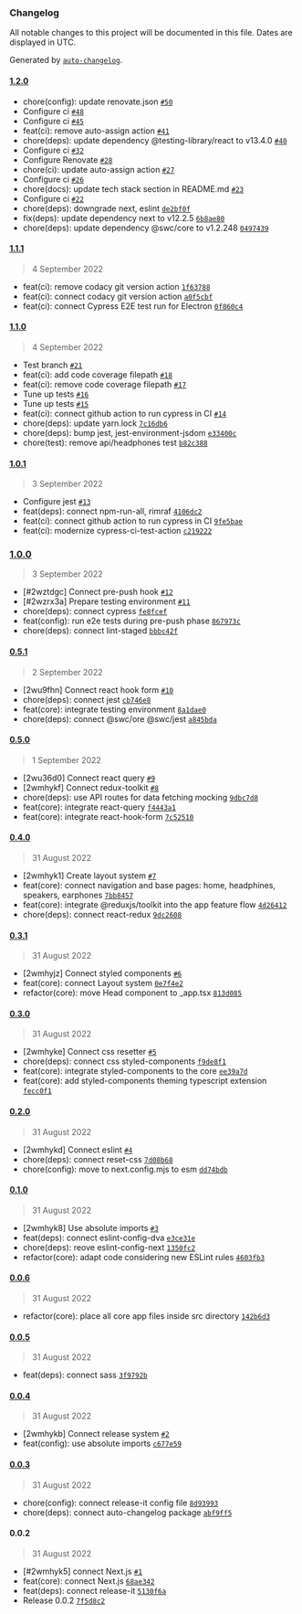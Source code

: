 ### Changelog

All notable changes to this project will be documented in this file. Dates are displayed in UTC.

Generated by [`auto-changelog`](https://github.com/CookPete/auto-changelog).

#### [1.2.0](https://github.com/dvakatsiienko/audiophile-ui/compare/1.1.1...1.2.0)

- chore(config): update renovate.json [`#50`](https://github.com/dvakatsiienko/audiophile-ui/pull/50)
- Configure ci [`#48`](https://github.com/dvakatsiienko/audiophile-ui/pull/48)
- Configure ci [`#45`](https://github.com/dvakatsiienko/audiophile-ui/pull/45)
- feat(ci): remove auto-assign action [`#41`](https://github.com/dvakatsiienko/audiophile-ui/pull/41)
- chore(deps): update dependency @testing-library/react to v13.4.0 [`#40`](https://github.com/dvakatsiienko/audiophile-ui/pull/40)
- Configure ci [`#32`](https://github.com/dvakatsiienko/audiophile-ui/pull/32)
- Configure Renovate [`#28`](https://github.com/dvakatsiienko/audiophile-ui/pull/28)
- chore(ci): update auto-assign action [`#27`](https://github.com/dvakatsiienko/audiophile-ui/pull/27)
- Configure ci [`#26`](https://github.com/dvakatsiienko/audiophile-ui/pull/26)
- chore(docs): update tech stack section in README.md [`#23`](https://github.com/dvakatsiienko/audiophile-ui/pull/23)
- Configure ci [`#22`](https://github.com/dvakatsiienko/audiophile-ui/pull/22)
- chore(deps): downgrade next, eslint [`de2bf0f`](https://github.com/dvakatsiienko/audiophile-ui/commit/de2bf0f236bfe6ddac80e4a9291d0af871bd2161)
- fix(deps): update dependency next to v12.2.5 [`6b8ae80`](https://github.com/dvakatsiienko/audiophile-ui/commit/6b8ae8086d68d41ee8a00f3bbec76e68548ef1c7)
- chore(deps): update dependency @swc/core to v1.2.248 [`0497439`](https://github.com/dvakatsiienko/audiophile-ui/commit/0497439bcca909c915386bcf07b104efecd6e3f9)

#### [1.1.1](https://github.com/dvakatsiienko/audiophile-ui/compare/1.1.0...1.1.1)

> 4 September 2022

- feat(ci): remove codacy git version action [`1f63788`](https://github.com/dvakatsiienko/audiophile-ui/commit/1f637880a9144283f887f2a3e9a669b04e27ed8e)
- feat(ci): connect codacy git version action [`a0f5cbf`](https://github.com/dvakatsiienko/audiophile-ui/commit/a0f5cbfdce7987d7b6808047e3165bdab4646ee6)
- feat(ci): connect Cypress E2E test run for Electron [`0f860c4`](https://github.com/dvakatsiienko/audiophile-ui/commit/0f860c4ed469f58f09bfb521e1c6307619de7a99)

#### [1.1.0](https://github.com/dvakatsiienko/audiophile-ui/compare/1.0.1...1.1.0)

> 4 September 2022

- Test branch [`#21`](https://github.com/dvakatsiienko/audiophile-ui/pull/21)
- feat(ci): add code coverage filepath [`#18`](https://github.com/dvakatsiienko/audiophile-ui/pull/18)
- feat(ci): remove code coverage filepath [`#17`](https://github.com/dvakatsiienko/audiophile-ui/pull/17)
- Tune up tests [`#16`](https://github.com/dvakatsiienko/audiophile-ui/pull/16)
- Tune up tests [`#15`](https://github.com/dvakatsiienko/audiophile-ui/pull/15)
- feat(ci): connect github action to run cypress in CI [`#14`](https://github.com/dvakatsiienko/audiophile-ui/pull/14)
- chore(deps): update yarn.lock [`7c16db6`](https://github.com/dvakatsiienko/audiophile-ui/commit/7c16db6779ea48d71357a58a0f7155cc8da840a2)
- chore(deps): bump jest, jest-environment-jsdom [`e33400c`](https://github.com/dvakatsiienko/audiophile-ui/commit/e33400c0b92113919da6e4b02a35bf9d6c6ac239)
- chore(test): remove api/headphones test [`b82c388`](https://github.com/dvakatsiienko/audiophile-ui/commit/b82c388cb61a5c589d6f3a9ae9f6996e49c8af19)

#### [1.0.1](https://github.com/dvakatsiienko/audiophile-ui/compare/1.0.0...1.0.1)

> 3 September 2022

- Configure jest [`#13`](https://github.com/dvakatsiienko/audiophile-ui/pull/13)
- feat(deps): connect npm-run-all, rimraf [`4106dc2`](https://github.com/dvakatsiienko/audiophile-ui/commit/4106dc24401dcecb201cdec577ca7ab8a83ad65d)
- feat(ci): connect github action to run cypress in CI [`9fe5bae`](https://github.com/dvakatsiienko/audiophile-ui/commit/9fe5bae0d257804c86de9a49840ab35faa48d94e)
- feat(ci): modernize cypress-ci-test-action [`c219222`](https://github.com/dvakatsiienko/audiophile-ui/commit/c2192229cf26eafc7c8228c83b1393937df7db3e)

### [1.0.0](https://github.com/dvakatsiienko/audiophile-ui/compare/0.5.1...1.0.0)

> 3 September 2022

- [#2wztdgc] Connect pre-push hook [`#12`](https://github.com/dvakatsiienko/audiophile-ui/pull/12)
- [#2wzrx3a] Prepare testing environment [`#11`](https://github.com/dvakatsiienko/audiophile-ui/pull/11)
- chore(deps): connect cypress [`fe8fcef`](https://github.com/dvakatsiienko/audiophile-ui/commit/fe8fcefc8091f8fea145d819e193c5851d68a155)
- feat(config): run e2e tests during pre-push phase [`867973c`](https://github.com/dvakatsiienko/audiophile-ui/commit/867973cd4008f7b1be0bfbca13bf92818d7726a0)
- chore(deps): connect lint-staged [`bbbc42f`](https://github.com/dvakatsiienko/audiophile-ui/commit/bbbc42f378e68de1619db0ad3d1aed9b56290afe)

#### [0.5.1](https://github.com/dvakatsiienko/audiophile-ui/compare/0.5.0...0.5.1)

> 2 September 2022

- [2wu9fhn] Connect react hook form [`#10`](https://github.com/dvakatsiienko/audiophile-ui/pull/10)
- chore(deps): connect jest [`cb746e8`](https://github.com/dvakatsiienko/audiophile-ui/commit/cb746e8908e7df3a6cf5586fd850d53a6e10ba27)
- feat(core): integrate testing environment [`8a1dae0`](https://github.com/dvakatsiienko/audiophile-ui/commit/8a1dae09d2cb65751ed1a64a75a8d34b111246cd)
- chore(deps): connect @swc/ore @swc/jest [`a845bda`](https://github.com/dvakatsiienko/audiophile-ui/commit/a845bdaf29b99f70a3977f248cf34e0a0d48b00a)

#### [0.5.0](https://github.com/dvakatsiienko/audiophile-ui/compare/0.4.0...0.5.0)

> 1 September 2022

- [2wu36d0] Connect react query [`#9`](https://github.com/dvakatsiienko/audiophile-ui/pull/9)
- [2wmhykf] Connect redux-toolkit [`#8`](https://github.com/dvakatsiienko/audiophile-ui/pull/8)
- chore(deps): use API routes for data fetching mocking [`9dbc7d8`](https://github.com/dvakatsiienko/audiophile-ui/commit/9dbc7d89df76f92813f0758c980c8d614ca05b10)
- feat(core): integrate react-query [`f4443a1`](https://github.com/dvakatsiienko/audiophile-ui/commit/f4443a1dd6b8fb8fcba75d73635678ee9af4ccc1)
- feat(core): integrate react-hook-form [`7c52510`](https://github.com/dvakatsiienko/audiophile-ui/commit/7c525102ff9b3ee3511e9897ee22c453029aae9b)

#### [0.4.0](https://github.com/dvakatsiienko/audiophile-ui/compare/0.3.1...0.4.0)

> 31 August 2022

- [2wmhyk1] Create layout system [`#7`](https://github.com/dvakatsiienko/audiophile-ui/pull/7)
- feat(core): connect navigation and base pages: home, headphines, speakers, earphones [`7bb8457`](https://github.com/dvakatsiienko/audiophile-ui/commit/7bb8457c11fc9b16e42675c47a25802cf1278206)
- feat(core): integrate @reduxjs/toolkit into the app feature flow [`4d26412`](https://github.com/dvakatsiienko/audiophile-ui/commit/4d26412071ae526c2edac6bdc920b80cf7e5041a)
- chore(deps): connect react-redux [`9dc2608`](https://github.com/dvakatsiienko/audiophile-ui/commit/9dc26088738a4736e98ad108906977750a2ba695)

#### [0.3.1](https://github.com/dvakatsiienko/audiophile-ui/compare/0.3.0...0.3.1)

> 31 August 2022

- [2wmhyjz] Connect styled components [`#6`](https://github.com/dvakatsiienko/audiophile-ui/pull/6)
- feat(core): connect Layout system [`0e7f4e2`](https://github.com/dvakatsiienko/audiophile-ui/commit/0e7f4e2e4e540e747101a3da8a640f8372781fc1)
- refactor(core): move Head component to _app.tsx [`813d085`](https://github.com/dvakatsiienko/audiophile-ui/commit/813d0858cb1971288aaffa5a4cf73aeba0f57e64)

#### [0.3.0](https://github.com/dvakatsiienko/audiophile-ui/compare/0.2.0...0.3.0)

> 31 August 2022

- [2wmhyke] Connect css resetter [`#5`](https://github.com/dvakatsiienko/audiophile-ui/pull/5)
- chore(deps): connect css styled-components [`f9de8f1`](https://github.com/dvakatsiienko/audiophile-ui/commit/f9de8f1248d58b7c81c1a61a0eb9d2880997a227)
- feat(core): integrate styled-components to the core [`ee39a7d`](https://github.com/dvakatsiienko/audiophile-ui/commit/ee39a7d7330fd08d3a061d95dcafec8fecd6aa7f)
- feat(core): add styled-components theming typescript extension [`fecc0f1`](https://github.com/dvakatsiienko/audiophile-ui/commit/fecc0f1b9f9b149717fdeb564fb61751f719e372)

#### [0.2.0](https://github.com/dvakatsiienko/audiophile-ui/compare/0.1.0...0.2.0)

> 31 August 2022

- [2wmhykd] Connect eslint [`#4`](https://github.com/dvakatsiienko/audiophile-ui/pull/4)
- chore(deps): connect reset-css [`7d08b68`](https://github.com/dvakatsiienko/audiophile-ui/commit/7d08b681b9894dc67bab95ed840e1e0b515db73b)
- chore(config): move to next.config.mjs to esm [`dd74bdb`](https://github.com/dvakatsiienko/audiophile-ui/commit/dd74bdbcb02a542e1b8f62d219207f4bb02dfbea)

#### [0.1.0](https://github.com/dvakatsiienko/audiophile-ui/compare/0.0.6...0.1.0)

> 31 August 2022

- [2wmhyk8] Use absolute imports [`#3`](https://github.com/dvakatsiienko/audiophile-ui/pull/3)
- feat(deps): connect eslint-config-dva [`e3ce31e`](https://github.com/dvakatsiienko/audiophile-ui/commit/e3ce31e2afbb99d79982817a2f0b27355e39ade3)
- chore(deps): reove eslint-config-next [`1350fc2`](https://github.com/dvakatsiienko/audiophile-ui/commit/1350fc28d678d1362ee860ea9cb88a5f17932d4d)
- refactor(core): adapt code considering new ESLint rules [`4603fb3`](https://github.com/dvakatsiienko/audiophile-ui/commit/4603fb3b803a301891387d2fc695048144e82509)

#### [0.0.6](https://github.com/dvakatsiienko/audiophile-ui/compare/0.0.5...0.0.6)

> 31 August 2022

- refactor(core): place all core app files inside src directory [`142b6d3`](https://github.com/dvakatsiienko/audiophile-ui/commit/142b6d33fe3d67b1b9301139fb53d7ea5fb6389f)

#### [0.0.5](https://github.com/dvakatsiienko/audiophile-ui/compare/0.0.4...0.0.5)

> 31 August 2022

- feat(deps): connect sass [`3f9792b`](https://github.com/dvakatsiienko/audiophile-ui/commit/3f9792b3ef5988e90759fd2e7ab9455aa80bc8a8)

#### [0.0.4](https://github.com/dvakatsiienko/audiophile-ui/compare/0.0.3...0.0.4)

> 31 August 2022

- [2wmhykb] Connect release system [`#2`](https://github.com/dvakatsiienko/audiophile-ui/pull/2)
- feat(config): use absolute imports [`c677e59`](https://github.com/dvakatsiienko/audiophile-ui/commit/c677e591324b057a21e0ac94c795a0b8dfd1c06d)

#### [0.0.3](https://github.com/dvakatsiienko/audiophile-ui/compare/0.0.2...0.0.3)

> 31 August 2022

- chore(config): connect release-it config file [`8d93993`](https://github.com/dvakatsiienko/audiophile-ui/commit/8d93993923191bd90483c9cb6322e04d0ac10703)
- chore(deps): connect auto-changelog package [`abf9ff5`](https://github.com/dvakatsiienko/audiophile-ui/commit/abf9ff5d912f45a2447a641bd67aa0a61be6aa3f)

#### 0.0.2

> 31 August 2022

- [#2wmhyk5] connect Next.js [`#1`](https://github.com/dvakatsiienko/audiophile-ui/pull/1)
- feat(core): connect Next.js [`68ae342`](https://github.com/dvakatsiienko/audiophile-ui/commit/68ae342f16307c994dd41e008d0d2aa96594fe9e)
- feat(deps): connect release-it [`5130f6a`](https://github.com/dvakatsiienko/audiophile-ui/commit/5130f6af2990d541f567295b9fa07b4ff8a9821e)
- Release 0.0.2 [`7f5d8c2`](https://github.com/dvakatsiienko/audiophile-ui/commit/7f5d8c25c171b83a7a8624ad0b427954c4c4b76a)

